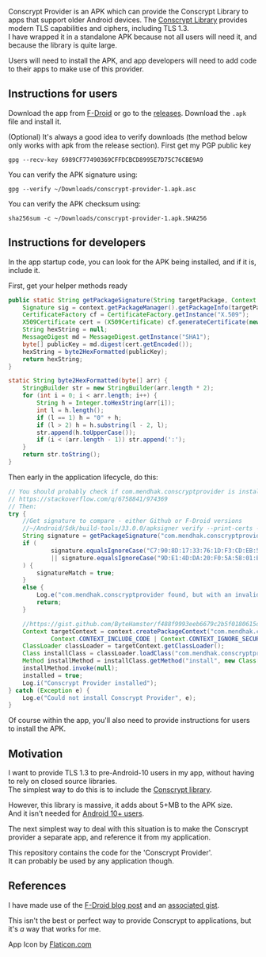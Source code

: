 Conscrypt Provider is an APK which can provide the Conscrypt Library to apps that support older Android devices. 
The [Conscrypt Library](https://github.com/google/conscrypt) provides modern TLS capabilities and ciphers, including TLS 1.3.   
I have wrapped it in a standalone APK because not all users will need it, and because the library is quite large.

Users will need to install the APK, and app developers will need to add code to their apps to make use of this provider. 

## Instructions for users

Download the app from [F-Droid](https://f-droid.org/packages/com.mendhak.conscryptprovider/) or go to the [releases](https://github.com/mendhak/Conscrypt-Provider/releases).  Download the `.apk` file and install it. 

(Optional) It's always a good idea to verify downloads (the method below only works with apk from the release section). First get my PGP public key

    gpg --recv-key 6989CF77490369CFFDCBCD8995E7D75C76CBE9A9

You can verify the APK signature using:

    gpg --verify ~/Downloads/conscrypt-provider-1.apk.asc

You can verify the APK checksum using:

    sha256sum -c ~/Downloads/conscrypt-provider-1.apk.SHA256

## Instructions for developers

In the app startup code, you can look for the APK being installed, and if it is, include it.   

First, get your helper methods ready

```java
public static String getPackageSignature(String targetPackage, Context context) throws PackageManager.NameNotFoundException, CertificateException, NoSuchAlgorithmException {
    Signature sig = context.getPackageManager().getPackageInfo(targetPackage, PackageManager.GET_SIGNATURES).signatures[0];
    CertificateFactory cf = CertificateFactory.getInstance("X.509");
    X509Certificate cert = (X509Certificate) cf.generateCertificate(new ByteArrayInputStream(sig.toByteArray()));
    String hexString = null;
    MessageDigest md = MessageDigest.getInstance("SHA1");
    byte[] publicKey = md.digest(cert.getEncoded());
    hexString = byte2HexFormatted(publicKey);
    return hexString;
}

static String byte2HexFormatted(byte[] arr) {
    StringBuilder str = new StringBuilder(arr.length * 2);
    for (int i = 0; i < arr.length; i++) {
        String h = Integer.toHexString(arr[i]);
        int l = h.length();
        if (l == 1) h = "0" + h;
        if (l > 2) h = h.substring(l - 2, l);
        str.append(h.toUpperCase());
        if (i < (arr.length - 1)) str.append(':');
    }
    return str.toString();
}
```

Then early in the application lifecycle, do this: 

```java
// You should probably check if com.mendhak.conscryptprovider is installed first. 
// https://stackoverflow.com/q/6758841/974369
// Then:
try {
    //Get signature to compare - either Github or F-Droid versions
    //~/Android/Sdk/build-tools/33.0.0/apksigner verify --print-certs -v ~/Downloads/com.mendhak.conscryptprovider_3.apk
    String signature = getPackageSignature("com.mendhak.conscryptprovider", context);
    if (
            signature.equalsIgnoreCase("C7:90:8D:17:33:76:1D:F3:CD:EB:56:67:16:C8:00:B5:AF:C5:57:DB")
            || signature.equalsIgnoreCase("9D:E1:4D:DA:20:F0:5A:58:01:BE:23:CC:53:34:14:11:48:76:B7:5E")
    ) {
        signatureMatch = true;
    }
    else {
        Log.e("com.mendhak.conscryptprovider found, but with an invalid signature. Ignoring.");
        return;
    }

    //https://gist.github.com/ByteHamster/f488f9993eeb6679c2b5f0180615d518
    Context targetContext = context.createPackageContext("com.mendhak.conscryptprovider",
            Context.CONTEXT_INCLUDE_CODE | Context.CONTEXT_IGNORE_SECURITY);
    ClassLoader classLoader = targetContext.getClassLoader();
    Class installClass = classLoader.loadClass("com.mendhak.conscryptprovider.ConscryptProvider");
    Method installMethod = installClass.getMethod("install", new Class[]{});
    installMethod.invoke(null);
    installed = true;
    Log.i("Conscrypt Provider installed");
} catch (Exception e) {
    Log.e("Could not install Conscrypt Provider", e);
}

```

Of course within the app, you'll also need to provide instructions for users to install the APK.

## Motivation

I want to provide TLS 1.3 to pre-Android-10 users in my app, without having to rely on closed source libraries.  
The simplest way to do this is to include the [Conscrypt library](https://github.com/google/conscrypt/). 

However, this library is massive, it adds about 5+MB to the APK size.  
And it isn't needed for [Android 10+ users](https://developer.android.com/about/versions/10/features#tls-1.3).  

The next simplest way to deal with this situation is to make the Conscrypt provider a separate app, and reference it from my application. 

This repository contains the code for the 'Conscrypt Provider'.  
It can probably be used by any application though.  


## References

I have made use of the [F-Droid blog post](https://f-droid.org/2020/05/29/android-updates-and-tls-connections.html) and an [associated gist](https://gist.github.com/ByteHamster/f488f9993eeb6679c2b5f0180615d518).

This isn't the best or perfect way to provide Conscrypt to applications, but it's _a_ way that works for me.  

App Icon by [Flaticon.com](https://www.flaticon.com/free-icon/tls-protocol_4896619?term=tls&page=1&position=2&page=1&position=2&related_id=4896619&origin=style)
